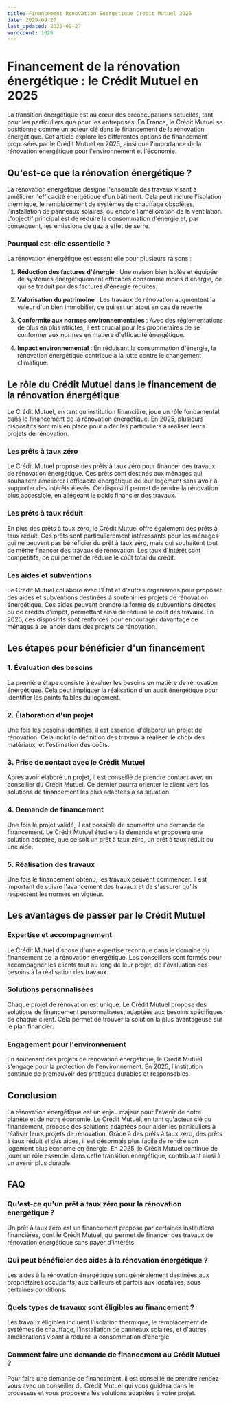 ```yaml
---
title: Financement Renovation Energetique Credit Mutuel 2025
date: 2025-09-27
last_updated: 2025-09-27
wordcount: 1026
---
```


# Financement de la rénovation énergétique : le Crédit Mutuel en 2025

La transition énergétique est au cœur des préoccupations actuelles, tant pour les particuliers que pour les entreprises. En France, le Crédit Mutuel se positionne comme un acteur clé dans le financement de la rénovation énergétique. Cet article explore les différentes options de financement proposées par le Crédit Mutuel en 2025, ainsi que l'importance de la rénovation énergétique pour l'environnement et l'économie.

## Qu'est-ce que la rénovation énergétique ?

La rénovation énergétique désigne l'ensemble des travaux visant à améliorer l'efficacité énergétique d'un bâtiment. Cela peut inclure l'isolation thermique, le remplacement de systèmes de chauffage obsolètes, l'installation de panneaux solaires, ou encore l'amélioration de la ventilation. L'objectif principal est de réduire la consommation d'énergie et, par conséquent, les émissions de gaz à effet de serre.

### Pourquoi est-elle essentielle ?

La rénovation énergétique est essentielle pour plusieurs raisons :

1. **Réduction des factures d'énergie** : Une maison bien isolée et équipée de systèmes énergétiquement efficaces consomme moins d'énergie, ce qui se traduit par des factures d'énergie réduites.
   
2. **Valorisation du patrimoine** : Les travaux de rénovation augmentent la valeur d'un bien immobilier, ce qui est un atout en cas de revente.

3. **Conformité aux normes environnementales** : Avec des réglementations de plus en plus strictes, il est crucial pour les propriétaires de se conformer aux normes en matière d'efficacité énergétique.

4. **Impact environnemental** : En réduisant la consommation d'énergie, la rénovation énergétique contribue à la lutte contre le changement climatique.

## Le rôle du Crédit Mutuel dans le financement de la rénovation énergétique

Le Crédit Mutuel, en tant qu'institution financière, joue un rôle fondamental dans le financement de la rénovation énergétique. En 2025, plusieurs dispositifs sont mis en place pour aider les particuliers à réaliser leurs projets de rénovation.

### Les prêts à taux zéro

Le Crédit Mutuel propose des prêts à taux zéro pour financer des travaux de rénovation énergétique. Ces prêts sont destinés aux ménages qui souhaitent améliorer l'efficacité énergétique de leur logement sans avoir à supporter des intérêts élevés. Ce dispositif permet de rendre la rénovation plus accessible, en allégeant le poids financier des travaux.

### Les prêts à taux réduit

En plus des prêts à taux zéro, le Crédit Mutuel offre également des prêts à taux réduit. Ces prêts sont particulièrement intéressants pour les ménages qui ne peuvent pas bénéficier du prêt à taux zéro, mais qui souhaitent tout de même financer des travaux de rénovation. Les taux d'intérêt sont compétitifs, ce qui permet de réduire le coût total du crédit.

### Les aides et subventions

Le Crédit Mutuel collabore avec l'État et d'autres organismes pour proposer des aides et subventions destinées à soutenir les projets de rénovation énergétique. Ces aides peuvent prendre la forme de subventions directes ou de crédits d'impôt, permettant ainsi de réduire le coût des travaux. En 2025, ces dispositifs sont renforcés pour encourager davantage de ménages à se lancer dans des projets de rénovation.

## Les étapes pour bénéficier d'un financement

### 1. Évaluation des besoins

La première étape consiste à évaluer les besoins en matière de rénovation énergétique. Cela peut impliquer la réalisation d'un audit énergétique pour identifier les points faibles du logement.

### 2. Élaboration d'un projet

Une fois les besoins identifiés, il est essentiel d'élaborer un projet de rénovation. Cela inclut la définition des travaux à réaliser, le choix des matériaux, et l'estimation des coûts.

### 3. Prise de contact avec le Crédit Mutuel

Après avoir élaboré un projet, il est conseillé de prendre contact avec un conseiller du Crédit Mutuel. Ce dernier pourra orienter le client vers les solutions de financement les plus adaptées à sa situation.

### 4. Demande de financement

Une fois le projet validé, il est possible de soumettre une demande de financement. Le Crédit Mutuel étudiera la demande et proposera une solution adaptée, que ce soit un prêt à taux zéro, un prêt à taux réduit ou une aide.

### 5. Réalisation des travaux

Une fois le financement obtenu, les travaux peuvent commencer. Il est important de suivre l'avancement des travaux et de s'assurer qu'ils respectent les normes en vigueur.

## Les avantages de passer par le Crédit Mutuel

### Expertise et accompagnement

Le Crédit Mutuel dispose d'une expertise reconnue dans le domaine du financement de la rénovation énergétique. Les conseillers sont formés pour accompagner les clients tout au long de leur projet, de l'évaluation des besoins à la réalisation des travaux.

### Solutions personnalisées

Chaque projet de rénovation est unique. Le Crédit Mutuel propose des solutions de financement personnalisées, adaptées aux besoins spécifiques de chaque client. Cela permet de trouver la solution la plus avantageuse sur le plan financier.

### Engagement pour l'environnement

En soutenant des projets de rénovation énergétique, le Crédit Mutuel s'engage pour la protection de l'environnement. En 2025, l'institution continue de promouvoir des pratiques durables et responsables.

## Conclusion

La rénovation énergétique est un enjeu majeur pour l'avenir de notre planète et de notre économie. Le Crédit Mutuel, en tant qu'acteur clé du financement, propose des solutions adaptées pour aider les particuliers à réaliser leurs projets de rénovation. Grâce à des prêts à taux zéro, des prêts à taux réduit et des aides, il est désormais plus facile de rendre son logement plus économe en énergie. En 2025, le Crédit Mutuel continue de jouer un rôle essentiel dans cette transition énergétique, contribuant ainsi à un avenir plus durable.

## FAQ

### Qu'est-ce qu'un prêt à taux zéro pour la rénovation énergétique ?

Un prêt à taux zéro est un financement proposé par certaines institutions financières, dont le Crédit Mutuel, qui permet de financer des travaux de rénovation énergétique sans payer d'intérêts.

### Qui peut bénéficier des aides à la rénovation énergétique ?

Les aides à la rénovation énergétique sont généralement destinées aux propriétaires occupants, aux bailleurs et parfois aux locataires, sous certaines conditions.

### Quels types de travaux sont éligibles au financement ?

Les travaux éligibles incluent l'isolation thermique, le remplacement de systèmes de chauffage, l'installation de panneaux solaires, et d'autres améliorations visant à réduire la consommation d'énergie.

### Comment faire une demande de financement au Crédit Mutuel ?

Pour faire une demande de financement, il est conseillé de prendre rendez-vous avec un conseiller du Crédit Mutuel qui vous guidera dans le processus et vous proposera les solutions adaptées à votre projet.
